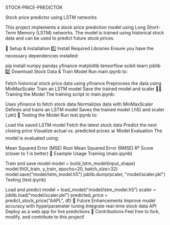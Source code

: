STOCK-PRICE-PREDICTOR

Stock price predictor using LSTM networks

This project implements a stock price prediction model using Long Short-Term Memory (LSTM) networks. The model is trained using historical stock data and can be used to predict future stock prices.

🚀 Setup & Installation 1️⃣ Install Required Libraries Ensure you have the necessary dependencies installed:

pip install numpy pandas yfinance matplotlib tensorflow scikit-learn joblib 2️⃣ Download Stock Data & Train Model Run main.ipynb to:

Fetch historical stock price data using yfinance Preprocess the data using MinMaxScaler Train an LSTM model Save the trained model and scaler 🏋️‍♂️ Training the Model The training script in main.ipynb:

Uses yfinance to fetch stock data Normalizes data with MinMaxScaler Defines and trains an LSTM model Saves the trained model (.h5) and scaler (.pkl) 🧪 Testing the Model Run test.ipynb to:

Load the saved LSTM model Fetch the latest stock data Predict the next closing price Visualize actual vs. predicted prices 📊 Model Evaluation The model is evaluated using:

Mean Squared Error (MSE) Root Mean Squared Error (RMSE) R² Score (closer to 1 is better) 📌 Example Usage Training (main.ipynb)

Train and save model
model = build_lstm_model(input_shape) model.fit(X_train, y_train, epochs=20, batch_size=32) model.save("model/lstm_model.h5") joblib.dump(scaler, "model/scaler.pkl") Testing (test.ipynb)

Load and predict
model = load_model("model/lstm_model.h5") scaler = joblib.load("model/scaler.pkl") predicted_price = predict_stock_price("AAPL", df) 🎯 Future Enhancements Improve model accuracy with hyperparameter tuning Integrate real-time stock data API Deploy as a web app for live predictions 🤝 Contributions Feel free to fork, modify, and contribute to this project!
